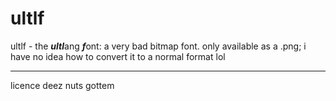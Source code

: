 # ultlf
ultlf - the ***ultl***ang ***f***ont: a very bad bitmap font. only available as a .png; i have no idea how to convert it to a normal format lol
___
licence deez nuts gottem
